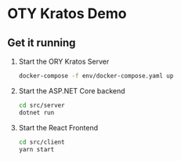 # OTY Kratos Demo

## Get it running

1. Start the ORY Kratos Server
   
   ```bash
   docker-compose -f env/docker-compose.yaml up
   ```
   
2. Start the ASP.NET Core backend
   
   ```bash
   cd src/server
   dotnet run
   ```
   
3. Start the React Frontend

   ```bash
   cd src/client
   yarn start
   ```
  
